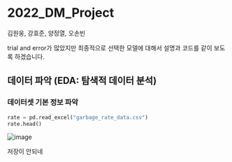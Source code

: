 # 2022_DM_Project
김원웅, 강효준, 양정열, 오손빈

trial and error가 많았지만 최종적으로 선택한 모델에 대해서 설명과 코드를 같이 보도록 하겠습니다. 

##  데이터 파악 (EDA: 탐색적 데이터 분석)
### 데이터셋 기본 정보 파악 
```python
rate = pd.read_excel("garbage_rate_data.csv")
rate.head()
```

![image](https://user-images.githubusercontent.com/89252263/169996409-1cf3dc17-bf2e-435d-89b9-4c6b6aac9914.png)
 
저장이 안되네 